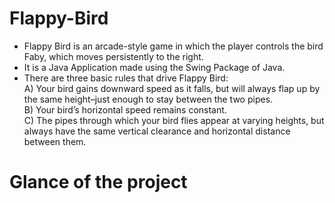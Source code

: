 # Flappy-Bird
* Flappy Bird is an arcade-style game in which the player controls the bird Faby, which moves persistently to the right.
* It is a Java Application made using the Swing Package of Java. 
* There are three basic rules that drive Flappy Bird: <br>
A) Your bird gains downward speed as it falls, but will always flap up by the same height–just enough to stay between the two pipes. <br>
B) Your bird’s horizontal speed remains constant. <br>
C) The pipes through which your bird flies appear at varying heights, but always have the same vertical clearance and horizontal distance between them.<br>

# Glance of the project 